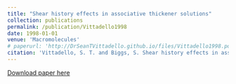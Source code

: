 ```yaml
---
title: "Shear history effects in associative thickener solutions"
collection: publications
permalink: /publication/Vittadello1998
date: 1998-01-01
venue: 'Macromolecules'
# paperurl: 'http://DrSeanTVittadello.github.io/files/Vittadello1998.pdf'
citation: 'Vittadello, S. T. and Biggs, S. Shear history effects in associative thickener solutions. _Macromolecules_, 1998, 31, 7691-7697.'
---
```

[Download paper here](http://DrSeanTVittadello.github.io/files/Vittadello1998.pdf)
